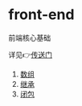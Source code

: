 # front-end

前端核心基础

详见👉[传送门](https://github.com/barnett617/front-end/issues)

1. [数组](1-array/index.md)
2. [继承](2-inheritance/index.md)
3. [闭包](3-closure/index.md)